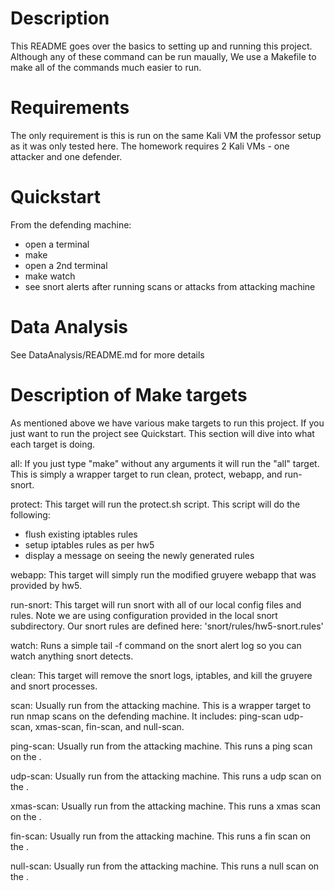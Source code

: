 # Description
This README goes over the basics to setting up and running this project.
Although any of these command can be run maually, We use a Makefile to make all
of the commands much easier to run.

# Requirements
The only requirement is this is run on the same Kali VM the professor setup as
it was only tested here. The homework requires 2 Kali VMs - one attacker and
one defender.

# Quickstart
From the defending machine:
  * open a terminal
  * make
  * open a 2nd terminal
  * make watch
  * see snort alerts after running scans or attacks from attacking machine

# Data Analysis
See DataAnalysis/README.md for more details

# Description of Make targets
As mentioned above we have various make targets to run this project. If you just want
to run the project see Quickstart. This section will dive into what each target is doing.

all:
If you just type "make" without any arguments it will run the "all" target. This is simply
a wrapper target to run clean, protect, webapp, and run-snort.

protect:
This target will run the protect.sh script. This script will do the following:
  * flush existing iptables rules
  * setup iptables rules as per hw5
  * display a message on seeing the newly generated  rules

webapp:
This target will simply run the modified gruyere webapp that was provided by hw5.

run-snort:
This target will run snort with all of our local config files and rules. Note we are
using configuration provided in the local snort subdirectory. Our snort rules are defined
here: 'snort/rules/hw5-snort.rules'

watch:
Runs a simple tail -f command on the snort alert log so you can watch anything snort detects.

clean:
This target will remove the snort logs, iptables, and kill the gruyere and snort processes.

scan:
Usually run from the attacking machine. This is a wrapper target to run nmap scans on the
defending machine. It includes: ping-scan udp-scan, xmas-scan, fin-scan, and null-scan.

ping-scan:
Usually run from the attacking machine. This runs a ping scan on the <defender ip>.

udp-scan:
Usually run from the attacking machine. This runs a udp scan on the <defender ip>.

xmas-scan:
Usually run from the attacking machine. This runs a xmas scan on the <defender ip>.

fin-scan:
Usually run from the attacking machine. This runs a fin scan on the <defender ip>.

null-scan:
Usually run from the attacking machine. This runs a null scan on the <defender ip>.



